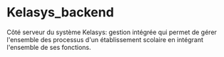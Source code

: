 # Kelasys_backend
Côté serveur du système Kelasys: gestion intégrée qui permet de gérer l'ensemble des processus d'un établissement scolaire en intégrant l'ensemble de ses fonctions.
